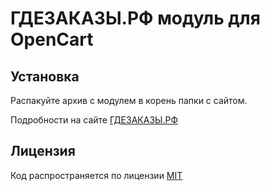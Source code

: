 # ГДЕЗАКАЗЫ.РФ модуль для OpenCart

## Установка

Распакуйте архив с модулем в корень папки с сайтом.

Подробности на сайте [ГДЕЗАКАЗЫ.РФ](https://гдезаказы.рф/)

## Лицензия

Код распространяется по лицензии [MIT](https://ru.wikipedia.org/wiki/%D0%9B%D0%B8%D1%86%D0%B5%D0%BD%D0%B7%D0%B8%D1%8F_MIT)

